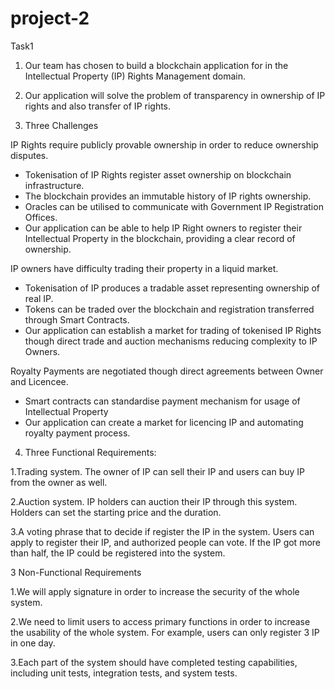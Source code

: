# project-2

Task1


1. Our team has chosen to build a blockchain application for in the Intellectual Property (IP) Rights Management domain.


2. Our application will solve the problem of transparency in ownership of IP rights and also transfer of IP rights.


3. Three Challenges


IP Rights require publicly provable ownership in order to reduce ownership disputes.
- Tokenisation of IP Rights register asset ownership on blockchain infrastructure.
- The blockchain provides an immutable history of IP rights ownership.
- Oracles can be utilised to communicate with Government IP Registration Offices.
- Our application can be able to help IP Right owners to register their Intellectual Property in the blockchain, providing a clear
   record of ownership.


IP owners have difficulty trading their property in a liquid market.
- Tokenisation of IP produces a tradable asset representing ownership of real IP.
- Tokens can be traded over the blockchain and registration transferred through Smart Contracts.
- Our application can establish a market for trading of tokenised IP Rights though direct trade and auction mechanisms reducing complexity to IP Owners.


Royalty Payments are negotiated though direct agreements between Owner and Licencee.
- Smart contracts can standardise payment mechanism for usage of Intellectual Property
- Our application can create a market for licencing IP and automating royalty payment process.

    
4. Three Functional Requirements:

1.Trading system. The owner of IP can sell their IP and users can buy IP from the owner as well.

2.Auction system. IP holders can auction their IP through this system. Holders can set the starting price and the duration.

3.A voting phrase that to decide if register the IP in the system. Users can apply to register their IP, and authorized people can vote. If the IP got more than half, the IP could be registered into the system.

3 Non-Functional Requirements

1.We will apply signature in order to increase the security of the whole system.

2.We need to limit users to access primary functions in order to increase the usability of the whole system. For example, users can only register 3 IP in one day.

3.Each part of the system should have completed testing capabilities, including unit tests, integration tests, and system tests.
